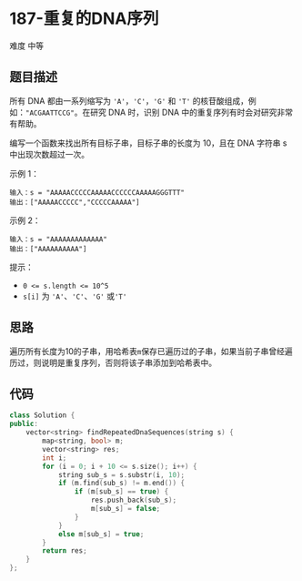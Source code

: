 # 187-重复的DNA序列

难度 中等



## 题目描述

所有 DNA 都由一系列缩写为 `'A'`，`'C'`，`'G'` 和 `'T'` 的核苷酸组成，例如：`"ACGAATTCCG"`。在研究 DNA 时，识别 DNA 中的重复序列有时会对研究非常有帮助。

编写一个函数来找出所有目标子串，目标子串的长度为 10，且在 DNA 字符串 s 中出现次数超过一次。

示例 1：
```
输入：s = "AAAAACCCCCAAAAACCCCCCAAAAAGGGTTT"
输出：["AAAAACCCCC","CCCCCAAAAA"]
```
示例 2：
```
输入：s = "AAAAAAAAAAAAA"
输出：["AAAAAAAAAA"]
```

提示：

- `0 <= s.length <= 10^5`
- `s[i]` 为 `'A'`、`'C'`、`'G'` 或`'T'`



## 思路

遍历所有长度为10的子串，用哈希表`m`保存已遍历过的子串，如果当前子串曾经遍历过，则说明是重复序列，否则将该子串添加到哈希表中。



## 代码

```c++
class Solution {
public:
    vector<string> findRepeatedDnaSequences(string s) {
        map<string, bool> m;
        vector<string> res;
        int i;
        for (i = 0; i + 10 <= s.size(); i++) {
            string sub_s = s.substr(i, 10);
            if (m.find(sub_s) != m.end()) {
                if (m[sub_s] == true) {
                    res.push_back(sub_s);
                    m[sub_s] = false;
                }
            }
            else m[sub_s] = true;
        }
        return res;
    }
};
```

